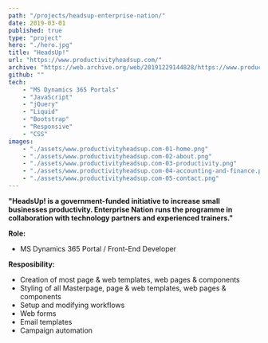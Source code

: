 ```yaml
---
path: "/projects/headsup-enterprise-nation/"
date: 2019-03-01
published: true
type: "project"
hero: "./hero.jpg"
title: "HeadsUp!"
url: "https://www.productivityheadsup.com/"
archive: "https://web.archive.org/web/20191229144828/https://www.productivityheadsup.com/"
github: ""
tech:
    - "MS Dynamics 365 Portals"
    - "JavaScript"
    - "jQuery"
    - "Liquid"
    - "Bootstrap"
    - "Responsive"
    - "CSS"
images:
    - "./assets/www.productivityheadsup.com-01-home.png"
    - "./assets/www.productivityheadsup.com-02-about.png"
    - "./assets/www.productivityheadsup.com-03-productivity.png"
    - "./assets/www.productivityheadsup.com-04-accounting-and-finance.png"
    - "./assets/www.productivityheadsup.com-05-contact.png"
---
```


**"HeadsUp! is a government-funded initiative to increase small businesses productivity. Enterprise Nation runs the programme in collaboration with technology partners and experienced trainers."**

**Role:**
- MS Dynamics 365 Portal / Front-End Developer

**Resposibility:**
- Creation of most page & web templates, web pages & components
- Styling of all Masterpage, page & web templates, web pages & components
- Setup and modifying workflows
- Web forms
- Email templates
- Campaign automation